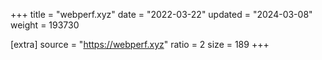 +++
title = "webperf.xyz"
date = "2022-03-22"
updated = "2024-03-08"
weight = 193730

[extra]
source = "https://webperf.xyz"
ratio = 2
size = 189
+++
